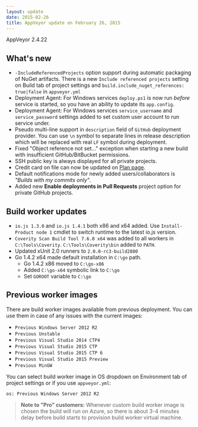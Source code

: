 ```yaml
---
layout: update
date: 2015-02-26
title: AppVeyor update on February 26, 2015
---
```


AppVeyor 2.4.22

## What's new

* `-IncludeReferencedProjects` option support during automatic packaging of NuGet artifacts. There is a new `Include referenced projects` setting on Build tab of project settings and `build.include_nuget_references: true|false` in `appveyor.yml`
* Deployment Agent: For Windows services `deploy.ps1` is now run *before* service is started, so you have an ability to update its `app.config`.
* Deployment Agent: For Windows services `service_username` and `service_password` settings added to set custom user account to run service under. 
* Pseudo multi-line support in `description` field of `GitHub` deployment provider. You can use `\n` symbol to separate lines in release description which will be replaced with real `LF` symbol during deployment.
* Fixed "Object reference not set..." exception when starting a new build with insufficient GitHub/BitBucket permissions.
* SSH public key is always displayed for all private projects.
* Credit card on file can now be updated on [Plan page](https://ci.appveyor.com/plan).
* Default notifications mode for newly added users/collaborators is *"Builds with my commits only"*.
* Added new **Enable deployments in Pull Requests** project option for private GitHub projects. 

## Build worker updates

* `io.js 1.3.0` and `io.js 1.4.1` both x86 and x64 added. Use `Install-Product node 1` cmdlet to switch runtime to the latest io.js version.
* `Coverity Scan Build Tool 7.6.0 x64` was added to all workers in `C:\Tools\Coverity`. `C:\Tools\Coverity\bin` added to `PATH`.
* Updated xUnit 2.0 runners to `2.0.0-rc3-build2880`
* Go 1.4.2 x64 made default installation in `C:\go` path.
	* Go 1.4.2 x86 moved to `C:\go-x86`
	* Added `C:\go-x64` symbolic link to `C:\go`
	* Set `GOROOT` variable to `C:\go`

## Previous worker images

There are build worker images available from previous deployment. You can use them in case of any issues with the current images:

- `Previous Windows Server 2012 R2`
- `Previous Unstable`
- `Previous Visual Studio 2014 CTP4`
- `Previous Visual Studio 2015 CTP`
- `Previous Visual Studio 2015 CTP 6`
- `Previous Visual Studio 2015 Preview`
- `Previous MinGW`

You can select build worker image in OS dropdown on Environment tab of project settings or if you use `appveyor.yml`:

    os: Previous Windows Server 2012 R2

> **Note to "Pro" customers:** Whenever custom build worker image is chosen the build will run on Azure, so there is about 3-4 minutes delay before build starts to provision build worker virtual machine.